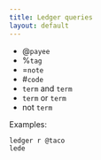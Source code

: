 ```yaml
---
title: Ledger queries
layout: default
---
```


 - @`payee`
 - %`tag`
 - =`note`
 - #`code`
 - `term` and `term`
 - `term` or `term`
 - not `term`

Examples:

    ledger r @taco
    lede

